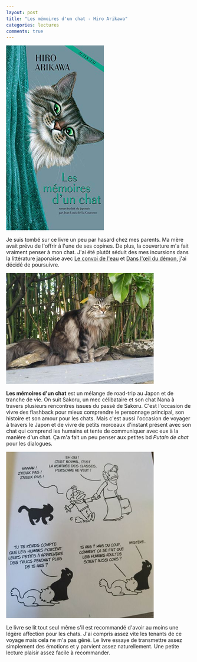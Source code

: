 ```yaml
---
layout: post
title: "Les mémoires d'un chat - Hiro Arikawa"
categories: lectures
comments: true
---
```


![milady](https://github.com/homeostasie/bouquins/raw/master/_pics/lv/arikawa_hiro/lmuc-1.jpg)

Je suis tombé sur ce livre un peu par hasard chez mes parents. Ma mère avait prévu de l'offrir à l'une de ses copines. De plus, la couverture m'a fait vraiment penser à mon chat. J'ai été plutôt séduit des mes incursions dans la littérature japonaise avec [Le convoi de l'eau](https://homeostasie.github.io/bouquins/Akira-Yoshimura_Le-convoi-de-l-eau/) et [Dans l'œil du démon](https://homeostasie.github.io/bouquins/Jun-Ichiro-Tanizaki_Dans-l-oeil-du-demon/), j'ai décidé de poursuivre. 

![milady](https://github.com/homeostasie/bouquins/raw/master/_pics/lv/arikawa_hiro/lmuc-2.jpg)

**Les mémoires d'un chat** est un mélange de road-trip au Japon et de tranche de vie. On suit Sakoru, un mec célibataire et son chat Nana à travers plusieurs rencontres issues du passé de Sakoru. C'est l'occasion de vivre des flashback pour mieux comprendre le personnage principal, son histoire et son amour pour les chats. Mais c'est aussi l'occasion de voyager à travers le Japon et de vivre de petits morceaux d'instant présent avec son chat qui comprend les humains et tente de communiquer avec eux à la manière d'un chat. Ça m'a fait un peu penser aux petites bd *Putain de chat* pour les dialogues.

![milady](https://github.com/homeostasie/bouquins/raw/master/_pics/lv/arikawa_hiro/lmuc-3.jpg)

Le livre se lit tout seul même s'il est recommandé d'avoir au moins une légère affection pour les chats. J'ai compris assez vite les tenants de ce voyage mais cela ne m'a pas gêné. Le livre essaye de transmettre assez simplement des émotions et y parvient assez naturellement. Une petite lecture plaisir assez facile à recommander. 

